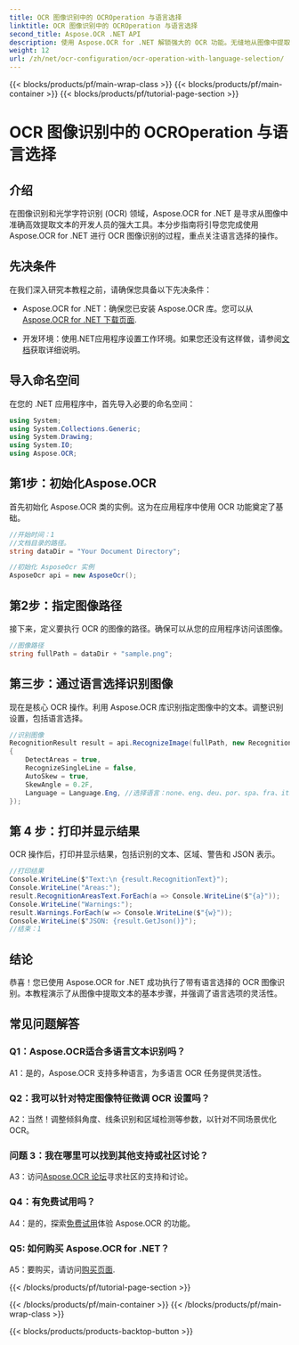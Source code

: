 ```yaml
---
title: OCR 图像识别中的 OCROperation 与语言选择
linktitle: OCR 图像识别中的 OCROperation 与语言选择
second_title: Aspose.OCR .NET API
description: 使用 Aspose.OCR for .NET 解锁强大的 OCR 功能。无缝地从图像中提取文本。
weight: 12
url: /zh/net/ocr-configuration/ocr-operation-with-language-selection/
---
```


{{< blocks/products/pf/main-wrap-class >}}
{{< blocks/products/pf/main-container >}}
{{< blocks/products/pf/tutorial-page-section >}}

# OCR 图像识别中的 OCROperation 与语言选择

## 介绍

在图像识别和光学字符识别 (OCR) 领域，Aspose.OCR for .NET 是寻求从图像中准确高效提取文本的开发人员的强大工具。本分步指南将引导您完成使用 Aspose.OCR for .NET 进行 OCR 图像识别的过程，重点关注语言选择的操作。

## 先决条件

在我们深入研究本教程之前，请确保您具备以下先决条件：

-  Aspose.OCR for .NET：确保您已安装 Aspose.OCR 库。您可以从[Aspose.OCR for .NET 下载页面](https://releases.aspose.com/ocr/net/).

- 开发环境：使用.NET应用程序设置工作环境。如果您还没有这样做，请参阅[文档](https://reference.aspose.com/ocr/net/)获取详细说明。

## 导入命名空间

在您的 .NET 应用程序中，首先导入必要的命名空间：

```csharp
using System;
using System.Collections.Generic;
using System.Drawing;
using System.IO;
using Aspose.OCR;
```

## 第1步：初始化Aspose.OCR

首先初始化 Aspose.OCR 类的实例。这为在应用程序中使用 OCR 功能奠定了基础。

```csharp
//开始时间：1
//文档目录的路径。
string dataDir = "Your Document Directory";

//初始化 AsposeOcr 实例
AsposeOcr api = new AsposeOcr();
```

## 第2步：指定图像路径

接下来，定义要执行 OCR 的图像的路径。确保可以从您的应用程序访问该图像。

```csharp
//图像路径
string fullPath = dataDir + "sample.png";
```

## 第三步：通过语言选择识别图像

现在是核心 OCR 操作。利用 Aspose.OCR 库识别指定图像中的文本。调整识别设置，包括语言选择。

```csharp
//识别图像
RecognitionResult result = api.RecognizeImage(fullPath, new RecognitionSettings
{
    DetectAreas = true,
    RecognizeSingleLine = false,
    AutoSkew = true,
    SkewAngle = 0.2F,
    Language = Language.Eng, //选择语言：none、eng、deu、por、spa、fra、ita、cze、dan、dum、est、fin、lav、lit、nor、pol、rum、srp_hrv、slk、slv、swe、chi
});
```

## 第 4 步：打印并显示结果

OCR 操作后，打印并显示结果，包括识别的文本、区域、警告和 JSON 表示。

```csharp
//打印结果
Console.WriteLine($"Text:\n {result.RecognitionText}");
Console.WriteLine("Areas:");
result.RecognitionAreasText.ForEach(a => Console.WriteLine($"{a}"));
Console.WriteLine("Warnings:");
result.Warnings.ForEach(w => Console.WriteLine($"{w}"));
Console.WriteLine($"JSON: {result.GetJson()}");
//结束：1
```

## 结论

恭喜！您已使用 Aspose.OCR for .NET 成功执行了带有语言选择的 OCR 图像识别。本教程演示了从图像中提取文本的基本步骤，并强调了语言选项的灵活性。

## 常见问题解答

### Q1：Aspose.OCR适合多语言文本识别吗？

A1：是的，Aspose.OCR 支持多种语言，为多语言 OCR 任务提供灵活性。

### Q2：我可以针对特定图像特征微调 OCR 设置吗？

A2：当然！调整倾斜角度、线条识别和区域检测等参数，以针对不同场景优化 OCR。

### 问题 3：我在哪里可以找到其他支持或社区讨论？

 A3：访问[Aspose.OCR 论坛](https://forum.aspose.com/c/ocr/16)寻求社区的支持和讨论。

### Q4：有免费试用吗？

 A4：是的，探索[免费试用](https://releases.aspose.com/)体验 Aspose.OCR 的功能。

### Q5: 如何购买 Aspose.OCR for .NET？

 A5：要购买，请访问[购买页面](https://purchase.aspose.com/buy).

{{< /blocks/products/pf/tutorial-page-section >}}

{{< /blocks/products/pf/main-container >}}
{{< /blocks/products/pf/main-wrap-class >}}

{{< blocks/products/products-backtop-button >}}
